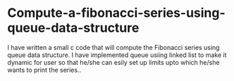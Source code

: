 # Compute-a-fibonacci-series-using-queue-data-structure
I have written a small c code that will compute the Fibonacci series using queue data structure.
I have implemented queue usiing linked list to make it dynamic for user so that he/she can esily set up limits upto which he/she wants to print the series..
